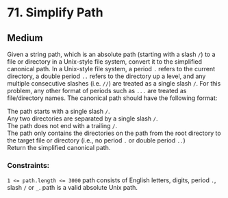# 71. Simplify Path

## Medium

Given a string path, which is an absolute path (starting with a slash `/`) to a file or directory in a Unix-style file
system, convert it to the simplified canonical path. In a Unix-style file system, a period `.` refers to the current
directory, a double period `..` refers to the directory up a level, and any multiple consecutive slashes (i.e. `//`) are
treated as a single slash `/`. For this problem, any other format of periods such as `...` are treated as file/directory
names.
The canonical path should have the following format:

The path starts with a single slash `/`.  
Any two directories are separated by a single slash `/`.  
The path does not end with a trailing `/`.  
The path only contains the directories on the path from the root directory to the target file or directory (i.e., no
period `.` or double period `..`)  
Return the simplified canonical path.

### Constraints:

`1 <= path.length <= 3000`
path consists of English letters, digits, period `.`, slash `/` or `_`. path is a valid absolute Unix path.